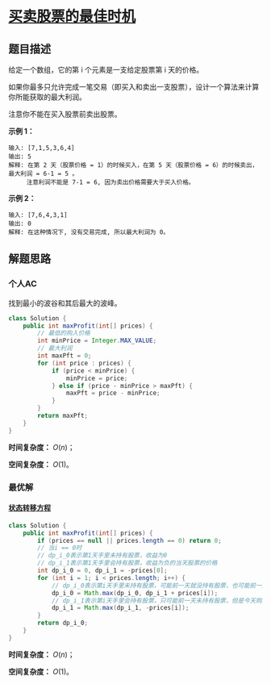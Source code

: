 # [买卖股票的最佳时机](https://leetcode-cn.com/problems/best-time-to-buy-and-sell-stock/)

## 题目描述

给定一个数组，它的第 i 个元素是一支给定股票第 i 天的价格。

如果你最多只允许完成一笔交易（即买入和卖出一支股票），设计一个算法来计算你所能获取的最大利润。

注意你不能在买入股票前卖出股票。

**示例 1：**

```
输入: [7,1,5,3,6,4]
输出: 5
解释: 在第 2 天（股票价格 = 1）的时候买入，在第 5 天（股票价格 = 6）的时候卖出，最大利润 = 6-1 = 5 。
     注意利润不能是 7-1 = 6, 因为卖出价格需要大于买入价格。
```

**示例 2：**

```
输入: [7,6,4,3,1]
输出: 0
解释: 在这种情况下, 没有交易完成, 所以最大利润为 0。
```

## 解题思路

### 个人AC

找到最小的波谷和其后最大的波峰。

```java
class Solution {
    public int maxProfit(int[] prices) {
        // 最低的购入价格
        int minPrice = Integer.MAX_VALUE;
        // 最大利润
        int maxPft = 0;
        for (int price : prices) {
            if (price < minPrice) {
                minPrice = price;
            } else if (price - minPrice > maxPft) {
                maxPft = price - minPrice;
            }
        }
        return maxPft;
    }
}
```

**时间复杂度：** $O(n)$；

**空间复杂度：** $O(1)$。

### 最优解

#### [状态转移方程](https://leetcode-cn.com/problems/best-time-to-buy-and-sell-stock-iii/solution/yi-ge-tong-yong-fang-fa-tuan-mie-6-dao-gu-piao-wen/)

```java
class Solution {
    public int maxProfit(int[] prices) {
        if (prices == null || prices.length == 0) return 0;
        // 当i == 0时
        // dp_i_0表示第1天手里未持有股票，收益为0
        // dp_i_1表示第1天手里会持有股票，收益为负的当天股票的价格
        int dp_i_0 = 0, dp_i_1 = -prices[0];
        for (int i = 1; i < prices.length; i++) {
            // dp_i_0表示第i天手里未持有股票，可能前一天就没持有股票，也可能前一天持有股票，但是今天售出了
            dp_i_0 = Math.max(dp_i_0, dp_i_1 + prices[i]);
            // dp_i_1表示第i天手里会持有股票，只可能前一天未持有股票，但是今天购买了；因为只允许交易一次
            dp_i_1 = Math.max(dp_i_1, -prices[i]);
        }
        return dp_i_0;
    }
}
```

**时间复杂度：** $O(n)$；

**空间复杂度：** $O(1)$。